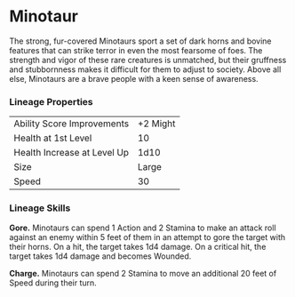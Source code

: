 # Minotaur

The strong, fur-covered Minotaurs sport a set of dark horns and bovine features that can strike terror in even the most fearsome of foes. The strength and vigor of these rare creatures is unmatched, but their gruffness and stubbornness makes it difficult for them to adjust to society. Above all else, Minotaurs are a brave people with a keen sense of awareness.

### Lineage Properties
|||
|-|--|
|Ability Score Improvements| +2 Might |
|Health at 1st Level| 10 |
| Health Increase at Level Up | 1d10 |
| Size | Large |
| Speed | 30 |

### Lineage Skills
**Gore.** Minotaurs can spend 1 Action and 2 Stamina to make an attack roll against an enemy within 5 feet of them in an attempt to gore the target with their horns. On a hit, the target takes 1d4 damage. On a critical hit, the target takes 1d4 damage and becomes Wounded.

**Charge.** Minotaurs can spend 2 Stamina to move an additional 20 feet of Speed during their turn.